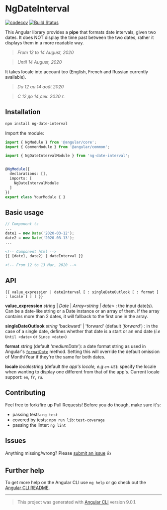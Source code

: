 # NgDateInterval

[![codecov](https://codecov.io/gh/lamabiker/ng-i18n-date-interval/branch/master/graph/badge.svg)](https://codecov.io/gh/lamabiker/ng-i18n-date-interval) 
[![Build Status](https://travis-ci.org/lamabiker/ng-date-interval.svg?branch=master)](https://travis-ci.org/lamabiker/ng-date-interval)

This Angular library provides a **pipe** that formats date intervals, given two dates. It does NOT display the time past between the two dates, rather it displays them in a more readable way.

> _From 12 to 14 August, 2020_

> _Until 14 August, 2020_

It takes locale into account too (English, French and Russian currently available).

> _Du 12 au 14 août 2020_

> _С 12 до 14 дек. 2020 г._

## Installation

```sh
npm install ng-date-interval
```

Import the module:
```ts
import { NgModule } from '@angular/core';
import { CommonModule } from '@angular/common';

import { NgDateIntervalModule } from 'ng-date-interval';


@NgModule({
  declarations: [],
  imports: [
    NgDateIntervalModule
  ]
})
export class YourModule { }
```

## Basic usage

```ts
// Component ts
...
date1 = new Date('2020-03-12');
date2 = new Date('2020-03-13');
...
```
```html
<!-- Component html -->
{{ [date1, date2] | dateInterval }}

<!-- From 12 to 13 Mar, 2020 -->
```

## API

```
{{ value_expression | dateInterval [ : singleDateOutlook [ : format [ : locale ] ] ] }}
```

**value_expression** _string_ | _Date_ | _Array<string | date>_ : the input date(s). Can be a date-like string or a Date instance or an array of them. If the array contains more than 2 dates, it will fallback to the first one in the array.

**singleDateOutlook** _string_ 'backward' | 'forward' (default _'forward'_) : in the case of a single date, defines whether that date is a start or an end date (_i.e_ `Until <date>` or `Since <date>`)

**format** _string_ (default _'mediumDate'_): a date format string as used in Angular's [`formatDate`](https://angular.io/api/common/DatePipe#pre-defined-format-options) method. Setting this will override the default omission of Month/Year if they're the same for both dates.

**locale** _localestring_ (default _the app's locale, e.g `en-US`_): specify the locale when wanting to display one different from that of the app's. Current locale support: `en`, `fr`, `ru`.

## Contributing

Feel free to fork/fire up Pull Requests! Before you do though, make sure it's:

- passing tests: `ng test`
- covered by tests: `npm run lib:test-coverage`
- passing the linter: `ng lint`

## Issues

Anything missing/wrong? Please [submit an issue](https://github.com/lamabiker/ng-date-interval/issues) 👍

## Further help

To get more help on the Angular CLI use `ng help` or go check out the [Angular CLI README](https://github.com/angular/angular-cli/blob/master/README.md).

***

> This project was generated with [Angular CLI](https://github.com/angular/angular-cli) version 9.0.1.
